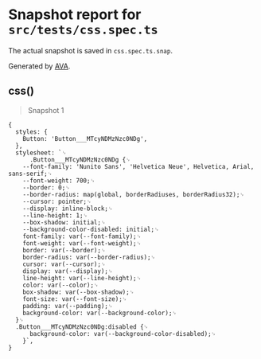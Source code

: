 # Snapshot report for `src/tests/css.spec.ts`

The actual snapshot is saved in `css.spec.ts.snap`.

Generated by [AVA](https://avajs.dev).

## css()

> Snapshot 1

    {
      styles: {
        Button: 'Button___MTcyNDMzNzc0NDg',
      },
      stylesheet: `␊
          .Button___MTcyNDMzNzc0NDg {␊
        --font-family: 'Nunito Sans', 'Helvetica Neue', Helvetica, Arial, sans-serif;␊
        --font-weight: 700;␊
        --border: 0;␊
        --border-radius: map(global, borderRadiuses, borderRadius32);␊
        --cursor: pointer;␊
        --display: inline-block;␊
        --line-height: 1;␊
        --box-shadow: initial;␊
        --background-color-disabled: initial;␊
        font-family: var(--font-family);␊
        font-weight: var(--font-weight);␊
        border: var(--border);␊
        border-radius: var(--border-radius);␊
        cursor: var(--cursor);␊
        display: var(--display);␊
        line-height: var(--line-height);␊
        color: var(--color);␊
        box-shadow: var(--box-shadow);␊
        font-size: var(--font-size);␊
        padding: var(--padding);␊
        background-color: var(--background-color);␊
      }␊
      .Button___MTcyNDMzNzc0NDg:disabled {␊
          background-color: var(--background-color-disabled);␊
        }`,
    }
